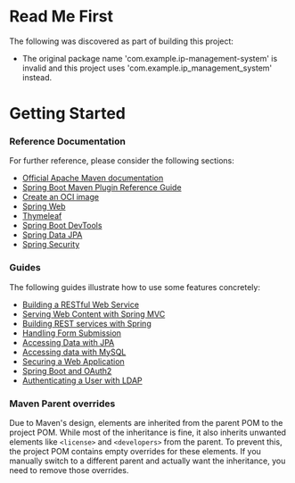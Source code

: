 # Read Me First
The following was discovered as part of building this project:

* The original package name 'com.example.ip-management-system' is invalid and this project uses 'com.example.ip_management_system' instead.

# Getting Started

### Reference Documentation
For further reference, please consider the following sections:

* [Official Apache Maven documentation](https://maven.apache.org/guides/index.html)
* [Spring Boot Maven Plugin Reference Guide](https://docs.spring.io/spring-boot/docs/3.2.12-SNAPSHOT/maven-plugin/reference/html/)
* [Create an OCI image](https://docs.spring.io/spring-boot/docs/3.2.12-SNAPSHOT/maven-plugin/reference/html/#build-image)
* [Spring Web](https://docs.spring.io/spring-boot/3.2.12-SNAPSHOT/reference/web/servlet.html)
* [Thymeleaf](https://docs.spring.io/spring-boot/3.2.12-SNAPSHOT/reference/web/servlet.html#web.servlet.spring-mvc.template-engines)
* [Spring Boot DevTools](https://docs.spring.io/spring-boot/3.2.12-SNAPSHOT/reference/using/devtools.html)
* [Spring Data JPA](https://docs.spring.io/spring-boot/3.2.12-SNAPSHOT/reference/data/sql.html#data.sql.jpa-and-spring-data)
* [Spring Security](https://docs.spring.io/spring-boot/3.2.12-SNAPSHOT/reference/web/spring-security.html)

### Guides
The following guides illustrate how to use some features concretely:

* [Building a RESTful Web Service](https://spring.io/guides/gs/rest-service/)
* [Serving Web Content with Spring MVC](https://spring.io/guides/gs/serving-web-content/)
* [Building REST services with Spring](https://spring.io/guides/tutorials/rest/)
* [Handling Form Submission](https://spring.io/guides/gs/handling-form-submission/)
* [Accessing Data with JPA](https://spring.io/guides/gs/accessing-data-jpa/)
* [Accessing data with MySQL](https://spring.io/guides/gs/accessing-data-mysql/)
* [Securing a Web Application](https://spring.io/guides/gs/securing-web/)
* [Spring Boot and OAuth2](https://spring.io/guides/tutorials/spring-boot-oauth2/)
* [Authenticating a User with LDAP](https://spring.io/guides/gs/authenticating-ldap/)

### Maven Parent overrides

Due to Maven's design, elements are inherited from the parent POM to the project POM.
While most of the inheritance is fine, it also inherits unwanted elements like `<license>` and `<developers>` from the parent.
To prevent this, the project POM contains empty overrides for these elements.
If you manually switch to a different parent and actually want the inheritance, you need to remove those overrides.

